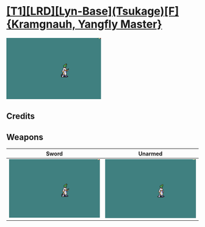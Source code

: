 # [\[T1\]\[LRD\]\[Lyn-Base\]\(Tsukage\)\[F\]{Kramgnauh, Yangfly Master}](./%5BT1%5D%5BLRD%5D%5BLyn-Base%5D(Tsukage)%5BF%5D%7BKramgnauh,%20Yangfly%20Master%7D)

<img src="./1.%20Sword/Sword_000.png" alt="[T1][LRD][Lyn-Base](Tsukage)[F]{Kramgnauh, Yangfly Master} standing" />

## Credits



## Weapons


|Sword |Unarmed |
|  :---: | :---: |
| <img alt="Sword animation" src="./1.%20Sword/Sword.gif" /> | <img alt="Unarmed animation" src="./8.%20Unarmed/Unarmed.gif" /> |
